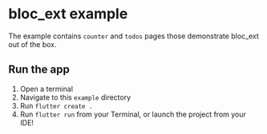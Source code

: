 # bloc_ext example

The example contains `counter` and `todos` pages those demonstrate bloc_ext out of the box.

## Run the app

1. Open a terminal
2. Navigate to this `example` directory
3. Run `flutter create .`
4. Run `flutter run` from your Terminal, or launch the project from your IDE!
